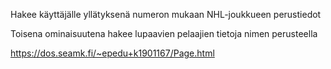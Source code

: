 Hakee käyttäjälle yllätyksenä numeron mukaan NHL-joukkueen perustiedot

Toisena ominaisuutena hakee lupaavien pelaajien tietoja nimen perusteella

https://dos.seamk.fi/~epedu+k1901167/Page.html
